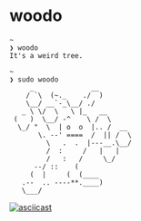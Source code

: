 # woodo

```
~
❯ woodo
It's a weird tree.

~
❯ sudo woodo
     _              __
    / `\  (~._    ./  )
    \__/ __`-_\__/ ./
   _ \ \/  \   \ |_   __
 (   )  \__/ -^    \ /  \
  \_/ "  \  | o  o  |.. /  __
       \. --' ====  /  || /  \
         \   .  .  |---__.\__/
         /  :     /   |   |
         /   :   /     \_/
      --/ ::    (
     (  |     (  (____
   .--  .. ----**.____)
   \___/
```

[![asciicast](https://asciinema.org/a/mNtYihwiBAp2O8NlUi6W3o5VN.svg)](https://asciinema.org/a/mNtYihwiBAp2O8NlUi6W3o5VN)
